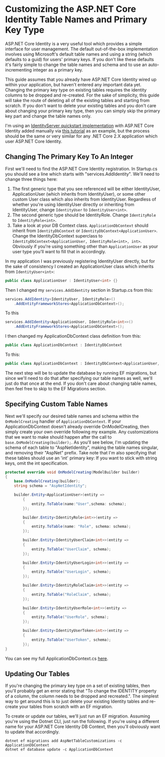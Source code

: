 # Customizing the ASP.NET Core Identity Table Names and Primary Key Type

ASP.NET Core Identity is a very useful tool which provides a simple interface for user management.  The default out-of-the-box implementation involves using Microsoft's default table names and using a string (which defaults to a guid) for users' primary keys.  If you don't like these defaults it's fairly simple to change the table names and schema and to use an auto-incrementing integer as a primary key.

This guide assumes that you already have ASP.NET Core Identity wired up within your application, but haven't entered any important data yet.  Changing the primary key type on existing tables requires the identity columns to be dropped and re-created.  For the sake of simplicity, this guide will take the route of deleting all of the existing tables and starting from scratch.  If you don't want to delete your existing tables and you don't care about changing your primary key type, then you can simply skip the primary key part and change the table names only.

I'm using an [IdentityServer quickstart implementation](https://github.com/pfbrowning/identityserver4-quicker-quickstart-sql) with ASP.NET Core Identity added manually via [this tutorial](https://www.scottbrady91.com/Identity-Server/Getting-Started-with-IdentityServer-4) as an example, but the process should be the same or very similar for any .NET Core 2.X application which user ASP.NET Core Identity.

## Changing The Primary Key To An Integer
First we'll need to find the ASP.NET Core Identity registration.  In Startup.cs you should see a line which starts with "services.AddIdentity".  We'll need to change three things here:
1. The first generic type that you see referenced will be either IdentityUser, ApplicationUser (which inherits from IdentityUser), or some other custom User class which also inherits from IdentityUser.  Regardless of whether you're using IdentityUser directly or inheriting from IdentityUser, change `IdentityUser` to `IdentityUser<int>`.
2. The second generic type should be IdentityRole.  Change `IdentityRole` to `IdentityRole<int>`.
3. Take a look at your DB Context class.  `ApplicationDbContext` should inherit from `IdentityDbContext` or `IdentityDbContext<ApplicationUser>`.  Change the IdentityDbContext superclass to `IdentityDbContext<ApplicationUser, IdentityRole<int>, int>`.  Obviously if you're using something other than `ApplicationUser` as your user type you'll want to fill that in accordingly.

In my application I was previously registering IdentityUser directly, but for the sake of consistency I created an ApplicationUser class which inherits from `IdentityUser<int>`:
```csharp
public class ApplicationUser : IdentityUser<int> {}
```
Then I changed my `services.AddIdentity` section in Startup.cs from this:
```csharp
services.AddIdentity<IdentityUser, IdentityRole>()
    .AddEntityFrameworkStores<ApplicationDbContext>();
```
To this
```csharp
services.AddIdentity<ApplicationUser, IdentityRole<int>>()
    .AddEntityFrameworkStores<ApplicationDbContext>();
```
I then changed my ApplicationDbContext class definition from this:
```csharp
public class ApplicationDbContext : IdentityDbContext
```
To this:
```csharp
public class ApplicationDbContext : IdentityDbContext<ApplicationUser, IdentityRole<int>, int>
```

The next step will be to update the database by running EF migrations, but since we'll need to do that after specifying our table names as well, we'll just do that once at the end.  If you don't care about changing table names, then feel free to skip to the EF Migrations section.

## Specifying Custom Table Names
Next we'll specify our desired table names and schema within the `OnModelCreating` handler of `ApplicationDbContext`.  If your ApplicationDbContext doesn't already override OnModelCreating, then simply create your own override following my example.  Any customizations that we want to make should happen after the call to `base.OnModelCreating(builder);`.  As you'll see below, I'm updating the schema of each table to "AspNetIdentity", making the table names singular, and removing their "AspNet" prefix.  Take note that I'm also specifying that these tables should use an 'int' primary key: If you want to stick with string keys, omit the int specification.
```csharp
protected override void OnModelCreating(ModelBuilder builder)
{
    base.OnModelCreating(builder);
    string schema = "AspNetIdentity";

    builder.Entity<ApplicationUser>(entity =>
        {
            entity.ToTable(name:"User",schema: schema);
        });

        builder.Entity<IdentityRole<int>>(entity =>
        {
            entity.ToTable(name: "Role", schema: schema);
        });

        builder.Entity<IdentityUserClaim<int>>(entity =>
        {
            entity.ToTable("UserClaim", schema);
        });

        builder.Entity<IdentityUserLogin<int>>(entity =>
        {
            entity.ToTable("UserLogin", schema);
        });

        builder.Entity<IdentityRoleClaim<int>>(entity =>
        {
            entity.ToTable("RoleClaim", schema);
        });

        builder.Entity<IdentityUserRole<int>>(entity =>
        {
            entity.ToTable("UserRole", schema);
        });

        builder.Entity<IdentityUserToken<int>>(entity =>
        {
            entity.ToTable("UserToken", schema);
        });
}
```
You can see my full ApplicationDbContext.cs [here](https://github.com/pfbrowning/identityserver4-quicker-quickstart-sql/blob/master/ApplicationDbContext.cs).
## Updating Our Tables
If you're changing the primary key type on a set of existing tables, then you'll probably get an error stating that "To change the IDENTITY property of a column, the column needs to be dropped and recreated.".  The simplest way to get around this is to just delete your existing Identity tables and re-create your tables from scratch with an EF migration.

To create or update our tables, we'll just run an EF migration.  Assuming you're using the Dotnet CLI, just run the following.  If you're using a different name for your ASP.NET Core Identity DB Context, then you'll obviously want to update that accordingly.
```
dotnet ef migrations add AspNetTableCustomizations -c ApplicationDbContext
dotnet ef database update -c ApplicationDbContext
```
